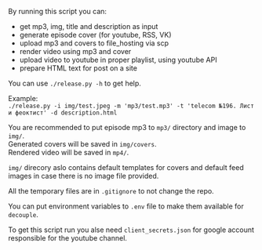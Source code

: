 By running this script you can:
- get mp3, img, title and description as input
- generate episode cover (for youtube, RSS, VK)
- upload mp3 and covers to file_hosting via scp
- render video using mp3 and cover
- upload video to youtube in proper playlist, using youtube API
- prepare HTML text for post on a site

You can use `./release.py -h` to get help.

Example:  
```./release.py -i img/test.jpeg -m 'mp3/test.mp3' -t 'telecom №196. Лист и феоктист' -d description.html```

You are recommended to put episode mp3 to `mp3/` directory and image to `img/`.  
Generated covers will be saved in `img/covers`.  
Rendered video will be saved in `mp4/`. 

`img/` direcory aslo contains default templates for covers and default feed images in case there is no image file provided.

All the temporary files are in `.gitignore` to not change the repo.

You can put environment variables to `.env` file to make them available for `decouple`.

To get this script run you alse need `client_secrets.json` for google account responsible for the youtube channel.
